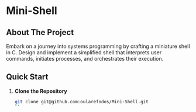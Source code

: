 # Mini-Shell

## About The Project
Embark on a journey into systems programming by crafting a miniature shell in C. Design and implement a simplified shell that interprets user commands, initiates processes, and orchestrates their execution.

## Quick Start

1. **Clone the Repository**
   ```sh
   git clone git@github.com:oularefodos/Mini-Shell.git
   ``
